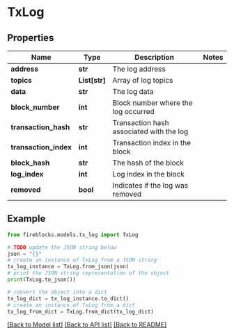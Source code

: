 # TxLog


## Properties

Name | Type | Description | Notes
------------ | ------------- | ------------- | -------------
**address** | **str** | The log address | 
**topics** | **List[str]** | Array of log topics | 
**data** | **str** | The log data | 
**block_number** | **int** | Block number where the log occurred | 
**transaction_hash** | **str** | Transaction hash associated with the log | 
**transaction_index** | **int** | Transaction index in the block | 
**block_hash** | **str** | The hash of the block | 
**log_index** | **int** | Log index in the block | 
**removed** | **bool** | Indicates if the log was removed | 

## Example

```python
from fireblocks.models.tx_log import TxLog

# TODO update the JSON string below
json = "{}"
# create an instance of TxLog from a JSON string
tx_log_instance = TxLog.from_json(json)
# print the JSON string representation of the object
print(TxLog.to_json())

# convert the object into a dict
tx_log_dict = tx_log_instance.to_dict()
# create an instance of TxLog from a dict
tx_log_from_dict = TxLog.from_dict(tx_log_dict)
```
[[Back to Model list]](../README.md#documentation-for-models) [[Back to API list]](../README.md#documentation-for-api-endpoints) [[Back to README]](../README.md)


